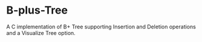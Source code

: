 # B-plus-Tree
A C implementation of B+ Tree supporting Insertion and Deletion operations and a Visualize Tree option.
